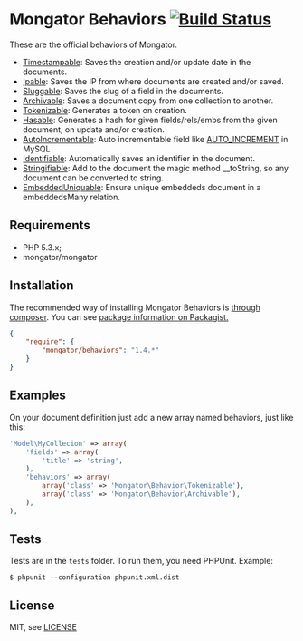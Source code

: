 Mongator Behaviors [![Build Status](https://travis-ci.org/mongator/behaviors.png?branch=master)](https://travis-ci.org/mongator/behaviors)
==============================

These are the official behaviors of Mongator.

- [Timestampable](doc/06_timestampable.md): Saves the creation and/or update date in the documents.
- [Ipable](doc/04_ipable.md): Saves the IP from where documents are created and/or saved.
- [Sluggable](doc/05_sluggable.md): Saves the slug of a field in the documents.
- [Archivable](doc/01_archivable.md): Saves a document copy from one collection to another.
- [Tokenizable](doc/07_tokenizable.md): Generates a token on creation.
- [Hasable](doc/03_hashable.md): Generates a hash for given fields/rels/embs from the given document, on update and/or creation.
- [AutoIncrementable](doc/02_auto_incrementable.md): Auto incrementable field like [AUTO_INCREMENT](http://dev.mysql.com/doc/refman/5.0/en/example-auto-increment.html) in MySQL
- [Identifiable](doc/08_identifiable.md): Automatically saves an identifier in the document. 
- [Stringifiable](doc/09_stringifiable.md): Add to the document the magic method __toString, so any document can be converted to string.
- [EmbeddedUniquable](doc/10_embeddeduniquable.md): Ensure unique embeddeds document in a embeddedsMany relation.

Requirements
------------

* PHP 5.3.x;
* mongator/mongator


Installation
------------

The recommended way of installing Mongator Behaviors is [through composer](http://getcomposer.org).
You can see [package information on Packagist.](https://packagist.org/packages/mongator/behaviors)

```JSON
{
    "require": {
        "mongator/behaviors": "1.4.*"
    }
}
```


Examples
--------
On your document definition just add a new array named behaviors, just like this:

```php
'Model\MyCollecion' => array(
    'fields' => array(
        'title' => 'string',
    ),
    'behaviors' => array(
        array('class' => 'Mongator\Behavior\Tokenizable'),
        array('class' => 'Mongator\Behavior\Archivable'),
    ),
),
```

Tests
-----

Tests are in the `tests` folder.
To run them, you need PHPUnit.
Example:

    $ phpunit --configuration phpunit.xml.dist


License
-------

MIT, see [LICENSE](LICENSE)
